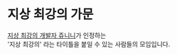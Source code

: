 # 지상 최강의 가문

[지상 최강의 개발자 쥬니니](https://github.com/juunini)가 인정하는  
'지상 최강의' 라는 타이틀을 붙일 수 있는 사람들의 모임입니다.
